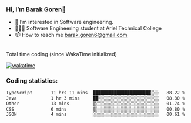 ###  Hi, I’m Barak Goren👋
- 👀 I’m interested in Software engineering.
- 👨🏼‍🎓 Software Engineering student at Ariel Technical College
- 📫 How to reach me barak.goren6@gmail.com
##
Total time coding (since WakaTime initialized)

[![wakatime](https://wakatime.com/badge/user/5cc5ec80-a806-4ca2-a704-db29274e48cd.svg)](https://wakatime.com/@5cc5ec80-a806-4ca2-a704-db29274e48cd)

   
### Coding statistics:

<!--START_SECTION:waka-->

```txt
TypeScript       11 hrs 11 mins  ██████████████████████░░░   88.22 %
Java             1 hr 3 mins     ██░░░░░░░░░░░░░░░░░░░░░░░   08.30 %
Other            13 mins         ▒░░░░░░░░░░░░░░░░░░░░░░░░   01.74 %
CSS              6 mins          ▒░░░░░░░░░░░░░░░░░░░░░░░░   00.80 %
JSON             4 mins          ░░░░░░░░░░░░░░░░░░░░░░░░░   00.61 %
```

<!--END_SECTION:waka-->

<!---
barakgoren/barakgoren is a ✨ special ✨ repository because its `README.md` (this file) appears on your GitHub profile.
You can click the Preview link to take a look at your changes.
--->
